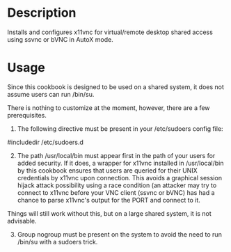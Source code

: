 Description
===========

Installs and configures x11vnc for virtual/remote desktop shared access using ssvnc or bVNC in AutoX mode.

Usage
=====

Since this cookbook is designed to be used on a shared system, it does not assume users can run /bin/su.

There is nothing to customize at the moment, however, there are a few prerequisites.

1) The following directive must be present in your /etc/sudoers config file:

\#includedir /etc/sudoers.d


2) The path /usr/local/bin must appear first in the path of your users for added security. If it does, a wrapper
for x11vnc installed in /usr/local/bin by this cookbook ensures that users are queried for their UNIX
credentials by x11vnc upon connection. This avoids a graphical session hijack attack possibility using a race
condition (an attacker may try to connect to x11vnc before your VNC client (ssvnc or bVNC) has had a chance
to parse x11vnc's output for the PORT and connect to it.

Things will still work without this, but on a large shared system, it is not advisable.


3) Group nogroup must be present on the system to avoid the need to run /bin/su with a sudoers trick.

